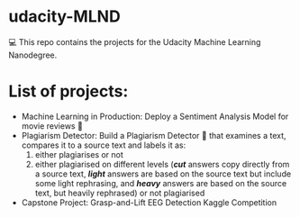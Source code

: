 # udacity-MLND
:computer: This repo contains the projects for the Udacity Machine Learning Nanodegree.

# List of projects:

- Machine Learning in Production: Deploy a Sentiment Analysis Model for movie reviews :movie_camera:  
- Plagiarism Detector: Build a Plagiarism Detector :page_with_curl: that examines a text, compares it to a source text and labels it as:
	1) either plagiarises or not
	2) either plagiarised on different levels (***cut*** answers copy directly from a source text, ***light*** answers are based on the source text but include some light rephrasing, and ***heavy*** answers are based on the source text, but heavily rephrased) or not plagiarised
- Capstone Project: Grasp-and-Lift EEG Detection Kaggle Competition


